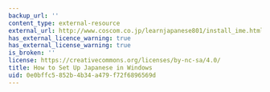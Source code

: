 ```yaml
---
backup_url: ''
content_type: external-resource
external_url: http://www.coscom.co.jp/learnjapanese801/install_ime.html
has_external_licence_warning: true
has_external_license_warning: true
is_broken: ''
license: https://creativecommons.org/licenses/by-nc-sa/4.0/
title: How to Set Up Japanese in Windows
uid: 0e0bffc5-852b-4b34-a479-f72f6896569d
---
```


